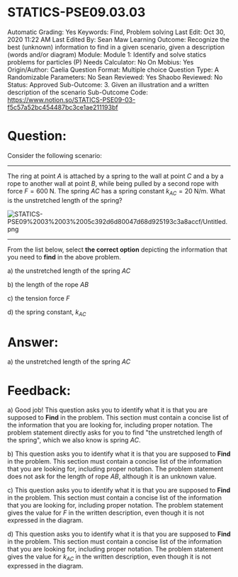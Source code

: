 # STATICS-PSE09.03.03

Automatic Grading: Yes
Keywords: Find, Problem solving
Last Edit: Oct 30, 2020 11:22 AM
Last Edited By: Sean Maw
Learning Outcome: Recognize the best (unknown) information to find in a given scenario, given a description (words and/or diagram)
Module: Module 1: Identify and solve statics problems for particles (P)
Needs Calculator: No
On Mobius: Yes
Origin/Author: Caelia
Question Format: Multiple choice
Question Type: A
Randomizable Parameters: No
Sean Reviewed: Yes
Shaobo Reviewed: No
Status: Approved
Sub-Outcome: 3. Given an illustration and a written description of the scenario
Sub-Outcome Code: https://www.notion.so/STATICS-PSE09-03-f5c57a52bc454487bc3ce1ae211193bf

# Question:

Consider the following scenario:

---

The ring at point $A$ is attached by a spring to the wall at point $C$ and a by a rope to another wall at point $B$, while being pulled by a second rope with force $F=600\;\mathrm{N}$. The spring $AC$ has a spring constant $k_{AC}=20\;\mathrm{N/m}$.  What is the unstretched length of the spring?

![STATICS-PSE09%2003%2003%2005c392d6d80047d68d925193c3a8accf/Untitled.png](STATICS-PSE09%2003%2003%2005c392d6d80047d68d925193c3a8accf/Untitled.png)

---

From the list below, select **the correct option** depicting the information that you need to **find** in the above problem.  

a) the unstretched length of the spring $AC$

b) the length of the rope $AB$

c) the tension force $F$

d) the spring constant, $k_{AC}$

# Answer:

a) the unstretched length of the spring $AC$

# Feedback:

a) Good job! This question asks you to identify what it is that you are supposed to **Find** in the problem. This section must contain a concise list of the information that you are looking for, including proper notation. The problem statement directly asks for you to find "the unstretched length of the spring", which we also know is spring $AC$.

b) This question asks you to identify what it is that you are supposed to **Find** in the problem. This section must contain a concise list of the information that you are looking for, including proper notation. The problem statement does not ask for the length of rope $AB$, although it is an unknown value.

c) This question asks you to identify what it is that you are supposed to **Find** in the problem. This section must contain a concise list of the information that you are looking for, including proper notation. The problem statement gives the value for $F$ in the written description, even though it is not expressed in the diagram. 

d) This question asks you to identify what it is that you are supposed to **Find** in the problem. This section must contain a concise list of the information that you are looking for, including proper notation. The problem statement gives the value for $k_{AC}$ in the written description, even though it is not expressed in the diagram.